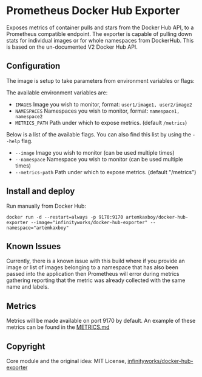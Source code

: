 # Prometheus Docker Hub Exporter

Exposes metrics of container pulls and stars from the Docker Hub API, to a Prometheus compatible endpoint. The exporter is capable of pulling down stats for individual images or for whole namespaces from DockerHub. This is based on the un-documented V2 Docker Hub API.

## Configuration

The image is setup to take parameters from environment variables or flags:

The available environment variables are:

* `IMAGES` Image you wish to monitor, format: `user1/image1, user2/image2`
* `NAMESPACES` Namespaces you wish to monitor, format: `namespace1, namespace2`
* `METRICS_PATH` Path under which to expose metrics. (default `/metrics`)

Below is a list of the available flags. You can also find this list by using the `--help` flag.

* `--image` Image you wish to monitor (can be used multiple times)
* `--namespace` Namespace you wish to monitor (can be used multiple times)
* `--metrics-path` Path under which to expose metrics. (default "/metrics")

## Install and deploy

Run manually from Docker Hub:

```
docker run -d --restart=always -p 9170:9170 artemkaxboy/docker-hub-exporter --image="infinityworks/docker-hub-exporter" --namespace="artemkaxboy"
```

## Known Issues

Currently, there is a known issue with this build where if you provide an image or list of images belonging to a namespace that has also been passed into the application then Prometheus will error during metrics gathering reporting that the metric was already collected with the same name and labels.

## Metrics

Metrics will be made available on port 9170 by default. An example of these metrics can be found in the [METRICS.md](./METRICS.md)

## Copyright

Core module and the original idea: MIT License, [infinityworks/docker-hub-exporter](https://github.com/infinityworks/docker-hub-exporter)
